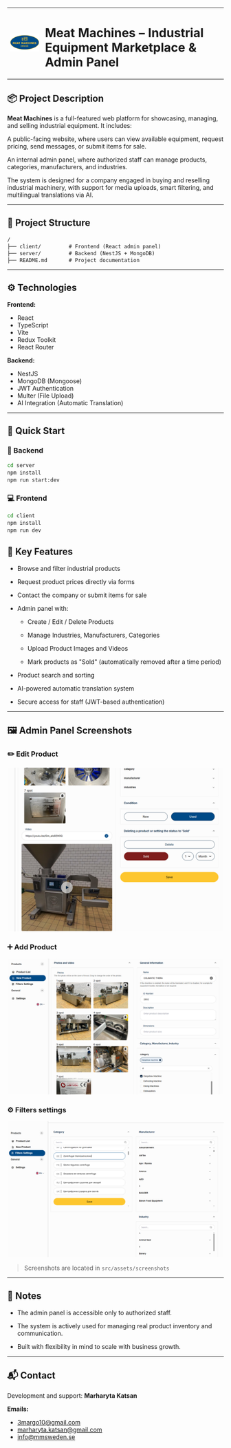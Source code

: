 <table>
  <tr>
    <td><img src="./src/assets/images/logo.svg" alt="Meat Machines Logo"></td>
    <td><h1>Meat Machines – Industrial Equipment Marketplace & Admin Panel</h1></td>
  </tr>
</table>

## 📦 Project Description

**Meat Machines** is a full-featured web platform for showcasing, managing, and
selling industrial equipment. It includes:

A public-facing website, where users can view available equipment, request
pricing, send messages, or submit items for sale.

An internal admin panel, where authorized staff can manage products, categories,
manufacturers, and industries.

The system is designed for a company engaged in buying and reselling industrial
machinery, with support for media uploads, smart filtering, and multilingual
translations via AI.

---

## 🧱 Project Structure

```
/
├── client/         # Frontend (React admin panel)
├── server/         # Backend (NestJS + MongoDB)
├── README.md       # Project documentation
```

---

## ⚙️ Technologies

**Frontend:**

- React
- TypeScript
- Vite
- Redux Toolkit
- React Router

**Backend:**

- NestJS
- MongoDB (Mongoose)
- JWT Authentication
- Multer (File Upload)
- AI Integration (Automatic Translation)

---

## 🚀 Quick Start

### 📡 Backend

```bash
cd server
npm install
npm run start:dev
```

### 💻 Frontend

```bash
cd client
npm install
npm run dev
```

## 🔧 Key Features

- Browse and filter industrial products

- Request product prices directly via forms

- Contact the company or submit items for sale

- Admin panel with:

  - Create / Edit / Delete Products

  - Manage Industries, Manufacturers, Categories

  - Upload Product Images and Videos

  - Mark products as "Sold" (automatically removed after a time period)

- Product search and sorting

- AI-powered automatic translation system

- Secure access for staff (JWT-based authentication)

---

## 🖼 Admin Panel Screenshots

### ✏️ Edit Product

![Edit Product](./src/assets/screenshots/edit-product.png)

### ➕ Add Product

![Add Product](./src/assets/screenshots/add-product.png)

### ⚙️ Filters settings

![Filters settings](./src/assets/screenshots/edit-filters.png)

> Screenshots are located in `src/assets/screenshots`

---

## 📝 Notes

- The admin panel is accessible only to authorized staff.

- The system is actively used for managing real product inventory and
  communication.

- Built with flexibility in mind to scale with business growth.

---

## 📬 Contact

Development and support: **Marharyta Katsan**

**Emails:**

- 3margo10@gmail.com
- marharyta.katsan@gmail.com
- info@mmsweden.se

